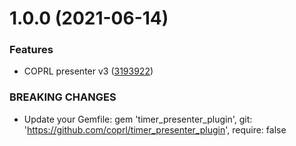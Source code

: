 # 1.0.0 (2021-06-14)


### Features

* COPRL presenter v3 ([3193922](https://github.com/coprl/timer_presenter_plugin/commit/319392281f17875cbe69aaeb8b5ac26ec78fc7bf))


### BREAKING CHANGES

* Update your Gemfile: gem 'timer_presenter_plugin', git: 'https://github.com/coprl/timer_presenter_plugin', require: false
